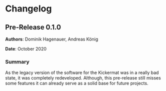 # Changelog


## Pre-Release 0.1.0

**Authors**: Dominik Hagenauer, Andreas König

**Date**: October 2020


### Summary

As the legacy version of the software for the Kickermat was in a really bad state, it was completely redeveloped. Although, this pre-release still misses some features it can already serve as a solid base for future projects.
